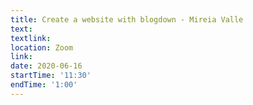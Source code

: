 ```yaml
---
title: Create a website with blogdown - Mireia Valle
text: 
textlink: 
location: Zoom
link: 
date: 2020-06-16
startTime: '11:30'
endTime: '1:00'
---
```

